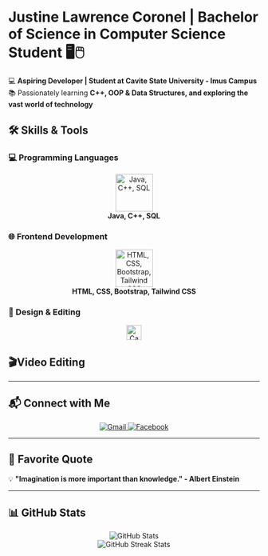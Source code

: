 # Justine Lawrence Coronel | Bachelor of Science in Computer Science Student 🖥🖱

💻 **Aspiring Developer | Student at Cavite State University - Imus Campus**  
📚 Passionately learning **C++, OOP & Data Structures, and exploring the vast world of technology**

## 🛠️ Skills & Tools

### **💻 Programming Languages**
<p align="center">
  <img src="https://skillicons.dev/icons?i=java,cpp,postgres" height="75" alt="Java, C++, SQL" />
  <br>
  <b>Java, C++, SQL</b>
</p>

### **🌐 Frontend Development**
<p align="center">
  <img src="https://skillicons.dev/icons?i=html,css,bootstrap,tailwind" height="75" alt="HTML, CSS, Bootstrap, Tailwind CSS" />
  <br>
  <b>HTML, CSS, Bootstrap, Tailwind CSS</b>
</p>

### **🎨 Design & Editing**
<p align="center">
  <img src="https://img.shields.io/badge/Canva-00C4CC?style=for-the-badge&logo=canva&logoColor=white" height="30" alt="Canva" />
  <h2>🎬Video Editing</h2>
</p>

---

## 📬 Connect with Me
<p align="center">
  <a href="mailto:justinecoronel001@gmail.com">
    <img src="https://img.shields.io/badge/Gmail-D14836?style=for-the-badge&logo=gmail&logoColor=white" alt="Gmail" />
  </a>
  <a href="https://facebook.com/znn666" target="_blank">
    <img src="https://img.shields.io/badge/Facebook-1877F2?style=for-the-badge&logo=facebook&logoColor=white" alt="Facebook" />
  </a>
</p>

---

## 🎯 Favorite Quote
💡 **"Imagination is more important than knowledge." - Albert Einstein**

---

## **📊 GitHub Stats**
<p align="center">
  <img src="https://github-readme-stats.vercel.app/api?username=zenn0001&show_icons=true&theme=tokyonight" alt="GitHub Stats" />
  <br>
  <img src="https://streak-stats.demolab.com?user=zenn0001&theme=radical&hide_border=true" alt="GitHub Streak Stats" />
</p>
